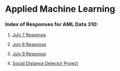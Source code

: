 # Applied Machine Learning
### Index of Responses for AML Data 310:


1. [July 7 Response](https://dpuri-wm.github.io/Machine-Learning/July-7-Response)

2. [July 8 Response](https://dpuri-wm.github.io/Machine-Learning/July-8-Response)
 
3. [July 9 Response](https://dpuri-wm.github.io/Machine-Learning/July-9-Response)

4. [Social Distance Detector Project](https://youtu.be/Dp4qf3Stmfs) 
